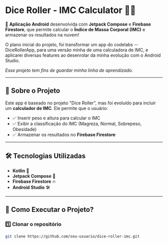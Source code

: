 # **Dice Roller - IMC Calculator 📱🎲**

🚀 **Aplicação Android** desenvolvida com **Jetpack Compose** e **Firebase Firestore**, que permite calcular o **Índice de Massa Corporal (IMC)** e armazenar os resultados na nuvem!

O plano inicial do projeto, foi transformar um app do codelabs -- DiceRollerApp, para uma versão minha de uma calculadora de IMC, e aplicarei diversas features ao desenrolar da minha evolução com o Android Studio.

_Esse projeto tem fins de guardar minha linha de aprendizado._

---

## 📌 Sobre o Projeto

Este app é baseado no projeto "Dice Roller", mas foi evoluído para incluir um **calculador de IMC**. Ele permite que o usuário:

- ✅ Inserir peso e altura para calcular o IMC
- ✅ Exibir a classificação do IMC (Magreza, Normal, Sobrepeso, Obesidade)
- ✅ Armazenar os resultados no **Firebase Firestore**

---

## 🛠️ Tecnologias Utilizadas

- **Kotlin** 💙
- **Jetpack Compose** 🎨
- **Firebase Firestore** 🔥
- **Android Studio** 🛠️

---

## 📲 Como Executar o Projeto?

### 1️⃣ Clonar o repositório
```bash
git clone https://github.com/seu-usuario/dice-roller-imc.git
